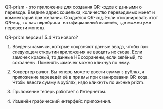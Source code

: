 QR-prizm - это приложение для создания QR-кодов с данными о переводе.
Введите адрес кошелька, количество переводимых монет и комментарий при желании. Создаётся QR-код. Если отсканировать этот QR-код, то вас перебросит на официальный кошелёк, где можно уже перевести монеты.



QR-prizm версии 1.5.4
Что нового?

1) Введены замочки, которые сохраняют данные ввода, чтобы при следующем открытии приложения не вводить их снова. Если замочек красный, то данные НЕ сохранены, если зелёный, то сохранены. Поменять замочек можно кликнув по нему.

2) Конвертер валют. Вы теперь можете ввести сумму в рублях, а приложение переведёт её в призмы при сканировании QR-кода. 
Чтобы ввести сумму в рублях, надо кликнуть по иконке prizm.

3) Приложение теперь работает с Интернетом.

4) Изменён графический интерфейс приложения.